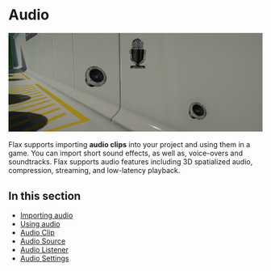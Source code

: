 # Audio

![Audio](media/title.jpg)

Flax supports importing **audio clips** into your project and using them in a game.
You can import short sound effects, as well as, voice-overs and soundtracks.
Flax supports audio features including 3D spatialized audio, compression, streaming, and low-latency playback.

## In this section

* [Importing audio](importing.md)
* [Using audio](using.md)
* [Audio Clip](audio-clip.md)
* [Audio Source](audio-source.md)
* [Audio Listener](audio-listener.md)
* [Audio Settings](audio-settings.md)

